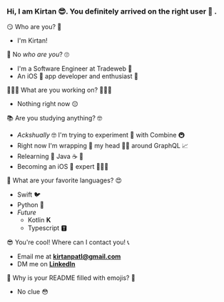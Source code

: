 ### Hi, I am Kirtan 😎. You definitely arrived on the right user 🥳 . 

<!--
**kirtanp98/kirtanp98** is a ✨ _special_ ✨ repository because its `README.md` (this file) appears on your GitHub profile.
-->
😏 Who are you? 🧐
- I'm Kirtan!

😬 No *who are you*? 🙄
- I'm a Software Engineer at Tradeweb 💸
- An iOS 📱 app developer and enthusiast 🤯

👨🏾‍💻 What are you working on? 👨🏽‍🎓
- Nothing right now 😔

📚 Are you studying anything? 🤓
- *Ackshually* 🤓 I'm trying to experiment 🧪 with Combine 🚇
- Right now I'm wrapping 🎁 my head 👨🏽 around GraphQL 📈
- Relearning 📓 Java ☕️ 🤢
- Becoming an iOS 📱 expert 👨🏽‍🎓

💖 What are your favorite languages? 😍
- Swift 🐦
- Python 🐍
- *Future*
  * Kotlin 𝐊
  * Typescript 🆃
  
😎 You're cool! Where can I contact you! 📞
- Email me at **<kirtanpatl@gmail.com>**
- DM me on **[LinkedIn](https://www.linkedin.com/in/kirtanpatel98/)** 

🤔 Why is your README filled with emojis? 🤨
- No clue 😳
<!--
asd
- 🔭 I’m currently working on ...
- 🌱 I’m currently learning ...
- 👯 I’m looking to collaborate on ...
- 🤔 I’m looking for help with ...
- 💬 Ask me about ...
- 📫 How to reach me: ...
- 😄 Pronouns: ...
- ⚡ Fun fact: ...
-->
